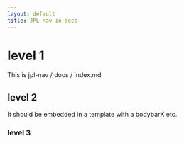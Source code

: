 ```yaml
---
layout: default
title: JPL nav in docs
---
```

# level 1
This is jpl-nav / docs / index.md
## level 2
It should be embedded in a template with a bodybarX etc.
### level 3
